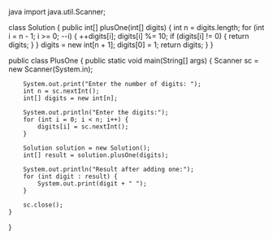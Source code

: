java
import java.util.Scanner;

class Solution {
    public int[] plusOne(int[] digits) {
        int n = digits.length;
        for (int i = n - 1; i >= 0; --i) {
            ++digits[i];
            digits[i] %= 10;
            if (digits[i] != 0) {
                return digits;
            }
        }
        digits = new int[n + 1];
        digits[0] = 1;
        return digits;
    }
}

public class PlusOne {
    public static void main(String[] args) {
        Scanner sc = new Scanner(System.in);

        System.out.print("Enter the number of digits: ");
        int n = sc.nextInt();
        int[] digits = new int[n];

        System.out.println("Enter the digits:");
        for (int i = 0; i < n; i++) {
            digits[i] = sc.nextInt();
        }

        Solution solution = new Solution();
        int[] result = solution.plusOne(digits);

        System.out.println("Result after adding one:");
        for (int digit : result) {
            System.out.print(digit + " ");
        }

        sc.close();
    }
}
